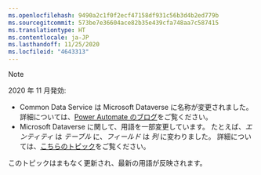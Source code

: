 ```yaml
---
ms.openlocfilehash: 9490a2c1f0f2ecf47158df931c56b3d4b2ed779b
ms.sourcegitcommit: 573be7e36604ace82b35e439cfa748aa7c587415
ms.translationtype: HT
ms.contentlocale: ja-JP
ms.lasthandoff: 11/25/2020
ms.locfileid: "4643313"
---
```

> [!NOTE]
> 2020 年 11 月発効:
>
> - Common Data Service は Microsoft Dataverse に名称が変更されました。 詳細については、[Power Automate のブログ](https://aka.ms/PAuAppBlog)をご覧ください。
> - Microsoft Dataverse に関して、用語を一部変更しています。 たとえば、*エンティティ* は *テーブル* に、*フィールド* は *列* に変わりました。 詳細については、[こちらのトピック](https://go.microsoft.com/fwlink/?linkid=2147247)をご覧ください。
>
> このトピックはまもなく更新され、最新の用語が反映されます。

